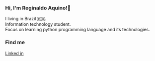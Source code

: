 ### Hi, I'm Reginaldo Aquino!👋  

I living in Brazil 🇧🇷.  
Information technology student.  
Focus on learning python programming language and its technologies.  

### Find me  
[Linked in](www.linkedin.com/in/python4us)
